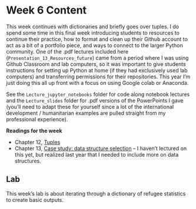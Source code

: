 # Week 6 Content
This week continues with dictionaries and briefly goes over tuples. I do spend some time in this final week introducing students to resources to continue their practice, how to format and clean up their Github account to act as a bit of a portfolio piece, and ways to connect to the larger Python community. One of the .pdf lectures included here (`Presentation_13_Resources_future`) came from a period where I was using Github Classroom and lab computers, so it was important to give students instructions for setting up Python at home (if they had exclusively used lab computers) and transferring permissions for their repositories. This year I’m just doing this all up front with a focus on using Google colab or Anaconda.

See the `Lecture_jupyter_notebooks` folder for code along notebook lectures and the `Lecture_slides` folder for .pdf versions of the PowerPoints I gave (you’ll need to adapt these for yourself since a lot of the international development / humanitarian examples are pulled straight from my professional experience).

**Readings for the week**
- Chapter 12, [Tuples](http://greenteapress.com/thinkpython2/html/thinkpython2013.html)
- Chapter 13, [Case study: data structure selection](http://greenteapress.com/thinkpython2/html/thinkpython2014.html) – I haven’t lectured on this yet, but realized last year that I needed to include more on data structures. 


## Lab
This week’s lab is about iterating through a dictionary of refugee statistics to create basic outputs.
